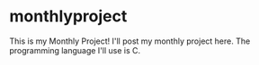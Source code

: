 # monthlyproject
This is my Monthly Project!
I'll post my monthly project here.
The programming language I'll use is C.
